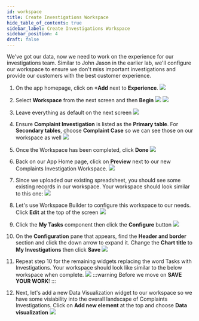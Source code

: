 ```yaml
---
id: workspace
title: Create Investigations Workspace
hide_table_of_contents: true
sidebar_label: Create Investigations Workspace
sidebar_position: 4
draft: false
---
```


We've got our data, now we need to work on the experience for our investigations team. Similar to John Jason in the earlier lab, we'll configure our workspace to ensure we don't miss important investigations and provide our customers with the best customer experience.

1. On the app homepage, click on **+Add** next to **Experience**.
![](../images/2023-09-11-12-57-48.png)


2. Select **Workspace** from the next screen and then **Begin**
    ![](../images/2023-09-11-12-58-55.png)
    ![](../images/2023-09-11-13-00-24.png)


3. Leave everything as default on the next screen
![](../images/2023-09-11-13-01-28.png)


4. Ensure **Complaint Investigation** is listed as the **Primary table**. For **Secondary tables**, choose **Complaint Case** so we can see those on our workspace as well
![](../images/2023-09-11-13-05-51.png)


5. Once the Workspace has been completed, click **Done**
![](../images/2023-09-11-13-08-42.png)


6. Back on our App Home page, click on **Preview** next to our new Complaints Investigation Workspace.
![](../images/2023-09-11-13-10-26.png)


7. Since we uploaded our existing spreadsheet, you should see some existing records in our workspace. Your workspace should look similar to this one:
![](../images/2023-09-12-08-48-17.png)


8. Let's use Workspace Builder to configure this workspace to our needs. Click **Edit** at the top of the screen
![](../images/2023-09-12-08-49-34.png)


9. Click the **My Tasks** component then click the **Configure** button
![](../images/2023-09-12-08-51-34.png)


10. On the **Configuration** pane that appears, find the **Header and border** section and click the down arrow to expand it. Change the **Chart title** to **My Investigations** then click **Save**
![](../images/2023-09-12-08-54-24.png)


11. Repeat step 10 for the remaining widgets replacing the word Tasks with Investigations. Your workspace should look like similar to the below workspace when complete.
![](../images/2023-09-12-08-58-14.png)
:::warning
Before we move on **SAVE YOUR WORK**!
:::


12. Next, let's add a new Data Visualization widget to our workspace so we have some visiability into the overall landscape of Complaints Investigations. Click on **Add new element** at the top and choose **Data visualization**
![](../images/2023-09-12-09-00-08.png)

